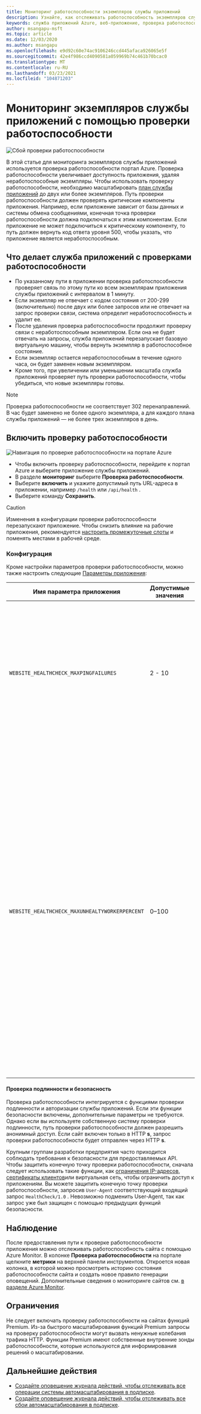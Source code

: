 ```yaml
---
title: Мониторинг работоспособности экземпляров службы приложений
description: Узнайте, как отслеживать работоспособность экземпляров службы приложений с помощью проверки работоспособности.
keywords: служба приложений Azure, веб-приложение, проверка работоспособности, маршрутизация трафика, работоспособные экземпляры, путь, мониторинг,
author: msangapu-msft
ms.topic: article
ms.date: 12/03/2020
ms.author: msangapu
ms.openlocfilehash: e9d92c60e74ac9106246ccd445afaca926065e5f
ms.sourcegitcommit: 42e4f986ccd4090581a059969b74c461b70bcac0
ms.translationtype: MT
ms.contentlocale: ru-RU
ms.lasthandoff: 03/23/2021
ms.locfileid: "104871203"
---
```

# <a name="monitor-app-service-instances-using-health-check"></a>Мониторинг экземпляров службы приложений с помощью проверки работоспособности

![Сбой проверки работоспособности][2]

В этой статье для мониторинга экземпляров службы приложений используется проверка работоспособности портал Azure. Проверка работоспособности увеличивает доступность приложения, удаляя неработоспособные экземпляры. Чтобы использовать проверку работоспособности, необходимо масштабировать [план службы приложений](./overview-hosting-plans.md) до двух или более экземпляров. Путь проверки работоспособности должен проверять критические компоненты приложения. Например, если приложение зависит от базы данных и системы обмена сообщениями, конечная точка проверки работоспособности должна подключаться к этим компонентам. Если приложение не может подключиться к критическому компоненту, то путь должен вернуть код ответа уровня 500, чтобы указать, что приложение является неработоспособным.

## <a name="what-app-service-does-with-health-checks"></a>Что делает служба приложений с проверками работоспособности

- По указанному пути в приложении проверка работоспособности проверяет связь по этому пути ко всем экземплярам приложения службы приложений с интервалом в 1 минуту.
- Если экземпляр не отвечает с кодом состояния от 200-299 (включительно) после двух или более запросов или не отвечает на запрос проверки связи, система определит неработоспособность и удалит ее.
- После удаления проверка работоспособности продолжит проверку связи с неработоспособным экземпляром. Если она не будет отвечать на запросы, служба приложений перезапускает базовую виртуальную машину, чтобы вернуть экземпляр в работоспособное состояние.
- Если экземпляр остается неработоспособным в течение одного часа, он будет заменен новым экземпляром.
- Кроме того, при увеличении или уменьшении масштаба служба приложений проверяет путь проверки работоспособности, чтобы убедиться, что новые экземпляры готовы.

> [!NOTE]
> Проверка работоспособности не соответствует 302 перенаправлений. В час будет заменено не более одного экземпляра, а для каждого плана службы приложений — не более трех экземпляров в день.
>

## <a name="enable-health-check"></a>Включить проверку работоспособности

![Навигация по проверке работоспособности на портале Azure][3]

- Чтобы включить проверку работоспособности, перейдите к портал Azure и выберите приложение службы приложений.
- В разделе **мониторинг** выберите **Проверка работоспособности**.
- Выберите **включить** и укажите допустимый путь URL-адреса в приложении, например `/health` или `/api/health` .
- Выберите команду **Сохранить**.

> [!CAUTION]
> Изменения в конфигурации проверки работоспособности перезапускают приложение. Чтобы снизить влияние на рабочие приложения, рекомендуется [настроить промежуточные слоты](deploy-staging-slots.md) и поменять местами в рабочей среде.
>

### <a name="configuration"></a>Конфигурация

Кроме настройки параметров проверки работоспособности, можно также настроить следующие [Параметры приложения](configure-common.md):

| Имя параметра приложения | Допустимые значения | Описание |
|-|-|-|
|`WEBSITE_HEALTHCHECK_MAXPINGFAILURES` | 2 - 10 | Максимальное число ошибок проверки связи. Например, если задано значение `2` , экземпляры будут удалены после `2` неудачных проверок связи. Кроме того, при увеличении или уменьшении масштаба служба приложений проверяет путь проверки работоспособности, чтобы убедиться, что новые экземпляры готовы. |
|`WEBSITE_HEALTHCHECK_MAXUNHEALTYWORKERPERCENT` | 0–100 | Во избежание перегрузки работоспособных экземпляров не будут исключены более половины экземпляров. Например, если план службы приложений масштабируется до четырех экземпляров, а три — неработоспособны, будет исключено не более двух. Два других экземпляра (один работоспособный и один неработоспособный) продолжат принимать запросы. В наихудшем сценарии, в котором все экземпляры находятся в неработоспособном состоянии, ни одно из них не будет исключено. Чтобы переопределить это поведение, задайте для параметра приложения значение от `0` до `100` . Более высокое значение означает, что будут удалены более неработоспособные экземпляры (по умолчанию — 50). |

#### <a name="authentication-and-security"></a>Проверка подлинности и безопасность

Проверка работоспособности интегрируется с функциями проверки подлинности и авторизации службы приложений. Если эти функции безопасности включены, дополнительные параметры не требуются. Однако если вы используете собственную систему проверки подлинности, путь проверки работоспособности должен разрешить анонимный доступ. Если сайт включен только в HTTP **s**, запрос проверки работоспособности будет отправлен через HTTP **s**.

Крупным группам разработки предприятия часто приходится соблюдать требования к безопасности для предоставляемых API. Чтобы защитить конечную точку проверки работоспособности, сначала следует использовать такие функции, как [ограничения IP-адресов](app-service-ip-restrictions.md#set-an-ip-address-based-rule), [сертификаты клиентов](app-service-ip-restrictions.md#set-an-ip-address-based-rule)или виртуальная сеть, чтобы ограничить доступ к приложениям. Вы можете защитить конечную точку проверки работоспособности, запросив `User-Agent` соответствующий входящий запрос `HealthCheck/1.0` . Невозможно подменить User-Agent, так как запрос уже был защищен с помощью предыдущих функций безопасности.

## <a name="monitoring"></a>Наблюдение

После предоставления пути к проверке работоспособности приложения можно отслеживать работоспособность сайта с помощью Azure Monitor. В колонке **Проверка работоспособности** на портале щелкните **метрики** на верхней панели инструментов. Откроется новая колонка, в которой можно просмотреть историю состояния работоспособности сайта и создать новое правило генерации оповещений. Дополнительные сведения о мониторинге сайтов см. [в разделе Azure Monitor](web-sites-monitor.md).

## <a name="limitations"></a>Ограничения

Не следует включать проверку работоспособности на сайтах функций Premium. Из-за быстрого масштабирования функций Premium запросы на проверку работоспособности могут вызвать ненужные колебания трафика HTTP. Функции Premium имеют собственные внутренние зонды работоспособности, которые используются для информирования решений о масштабировании.

## <a name="next-steps"></a>Дальнейшие действия
- [Создайте оповещение журнала действий, чтобы отслеживать все операции системы автомасштабирования в подписке](https://github.com/Azure/azure-quickstart-templates/tree/master/monitor-autoscale-alert).
- [Создайте оповещение журнала действий, чтобы отслеживать все сбои автомасштабирования в подписке](https://github.com/Azure/azure-quickstart-templates/tree/master/monitor-autoscale-failed-alert).

[1]: ./media/app-service-monitor-instances-health-check/health-check-success-diagram.png
[2]: ./media/app-service-monitor-instances-health-check/health-check-failure-diagram.png
[3]: ./media/app-service-monitor-instances-health-check/azure-portal-navigation-health-check.png

